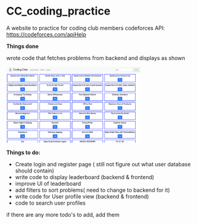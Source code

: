 # CC_coding_practice
A website to practice for coding club members
codeforces API: https://codeforces.com/apiHelp



**Things done**

wrote code that fetches problems from backend and displays as shown

<img src="/readmeImgs/dashboard.png" width="70%">

**Things to do:**
- Create login and register page ( still not figure out what user database should contain)
- write code to display leaderboard (backend & frontend)
- improve UI of leaderboard
- add filters to sort problems( need to change to backend for it)
- write code for User profile view (backend & frontend)
- code to search user profiles

if there are any more todo's to add, add them

